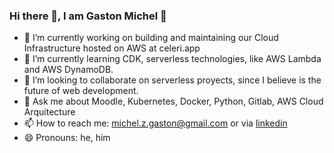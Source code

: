 ### Hi there 👋, I am Gaston Michel 🚴

- 🔭 I’m currently working on building and maintaining our Cloud Infrastructure hosted on AWS at celeri.app
- 🌱 I’m currently learning CDK, serverless technologies, like AWS Lambda and AWS DynamoDB.
- 👯 I’m looking to collaborate on serverless proyects, since I believe is the future of web development.
- 💬 Ask me about Moodle, Kubernetes, Docker, Python, Gitlab, AWS Cloud Arquitecture
- 📫 How to reach me: [michel.z.gaston@gmail.com](mailto:michel.z.gaston@gmail.com) or via [linkedin](https://www.linkedin.com/in/gaston-michel/) 
- 😄 Pronouns: he, him
